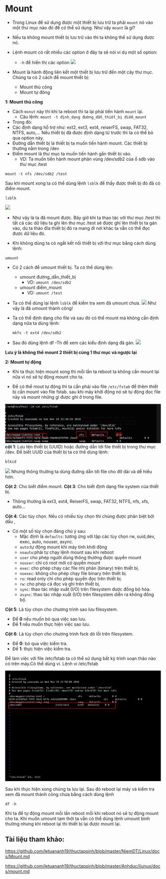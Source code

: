 # Mount
- Trong Linux để sử dụng được một thiết bị lưu trữ ta phải ``mount`` nó vào một thư mục nào đó để có thể sử dụng. Như vậy ``mount`` là gì?
- Nếu ta không mount thiết bị lưu trữ vào thì ta không thể sử dụng được nó.
- Lệnh mount có rất nhiều các option ở đây ta sẽ nói ví dụ một số option:
  - ``-h`` để hiển thị các option
  ![](https://scontent.fhan5-7.fna.fbcdn.net/v/t1.15752-9/65631742_354535545210928_8233336097501872128_n.png?_nc_cat=103&_nc_oc=AQm0-EUHM_zmGPk00PJRwxZkqYAHhcPtar8CgTrSmhy0DBoYh8N-6asuaqOX5KilsDQ&_nc_ht=scontent.fhan5-7.fna&oh=d1816e330509d89ae5d30d9e369e3221&oe=5DC2EA47)

- Mount là hành động liên kết một thiết bị lưu trữ đến một cây thư mục. Chúng ta có 2 cách để mount thiết bị:

  - Mount thủ công
  - Mount tự đông
  
**1: Mount thủ công**
- Cách ``monut`` này thì khi ta reboot thì ta lại phải tiến hành ``mount`` lại. 
  - Câu lệnh: ``mount -t định_dạng đường_dẫn_thiết_bị điểm_mount``
- Trong đó:
- Các định dạng hỗ trợ như: ext2, ext3, ext4, reiserFS, swap, FAT32, NTFS, auto,... Nếu thiết bị đã được định dạng từ trước thì ta có thể bỏ qua option này.
- Đường dẫn thiết bị là thiết bị ta muốn tiến hành mount. Các thiết bị thường nằm trong /dev
- Điểm mount là thư mục ta muốn tiến hành gắn thiết bị vào.
  - VD: Ta muốn tiến hành mount phân vùng /dev/sdb2 của ổ sdb vào thư mục /test
```  
mount -t nfs /dev/sdb2 /test
``` 
Sau khi mount xong ta có thể dùng lệnh ``lsblk`` để thấy được thiết bị đó đã có điểm mount.
```
lsblk
```
![](https://scontent.fhan5-6.fna.fbcdn.net/v/t1.15752-9/65054393_699349527192687_2971132932262985728_n.png?_nc_cat=105&_nc_oc=AQke3wkyQjjU2xcD8zYad3qzypkYWYYxYYRpjjdS9DFWKHmAX6qApRWPsJdCv-Rd3q0&_nc_ht=scontent.fhan5-6.fna&oh=8c3119712e246f029324c21e9cded373&oe=5DBBE78B)

- Như vậy là ta đã mount được. Bây giờ khi ta thao tác với thư mục /test thì tất cả các dữ liệu ta ghi lên thư mục /test sẽ được ghi lên thiết bị ta gán vào, dù ta tháo đĩa thiết bị đó ra mang đi nơi khác ta vẫn có thể đọc được dữ liệu đó.

- Khi không dùng ta có ngắt kết nối thiết bị với thư mục bằng cách dùng lệnh:
```
umount 
``` 
- Có 2 cách để umount thiết bị. Ta có thể dùng lện:
  -  umount đường_dẫn_thiết_bị
     - VD: ``umount /dev/sdb2``
  -  umount điểm_mount
     - VD: ``umount /test``
- Ta có thể dùng lại lệnh ``lsblk`` để kiểm tra xem đã umount chưa.
![](https://scontent.fhan5-5.fna.fbcdn.net/v/t1.15752-9/65467843_2261697300827610_8701832788006928384_n.png?_nc_cat=101&_nc_oc=AQk3EmPstxF7vYCa9sOEscwXKs7LUHIMDv998l-dKGjPAT6LEAUYJGjiGic0d3h1EgA&_nc_ht=scontent.fhan5-5.fna&oh=7bed3355691f1354b2cbb6594d82e5e7&oe=5DBAE786)
Như vậy là đã umount thành công!

- Ta có thể định dạng cho file và sau đó có thể mount mà không cần định dạng nữa ta dùng lệnh:
     ```
     mkfs -t ext4 /dev/sdb2
     ```
 - Sau đó dùng lệnh df -Th để xem các kiểu định dạng đã gán.
  ![](https://scontent.fhan5-2.fna.fbcdn.net/v/t1.15752-9/65439363_634899966921459_8010511811205922816_n.png?_nc_cat=110&_nc_oc=AQn9ygAlLQKx3wEOtjg0dALQ89Wrj1Yx0A7x-m4uIcXv6Md0SV9SwjIB0rBCf2KA1d0&_nc_ht=scontent.fhan5-2.fna&oh=b8a79b6b220f90fe9ca184a9b4b9f11b&oe=5DC14987)

**Lưu ý là không thể mount 2 thiết bị cùng 1 thư mục và ngược lại**

**2: Mount tự động**
- Khi ta thực hiện mount xong thì mỗi lần ta reboot ta không cần mount lại nữa vì nó sẽ tự động mount cho ta.

- Để có thể mout tự động thì ta cần phải vào file ``/etc/fstab`` để thêm thiết bị cần mount vào file fstab. sau khi máy khởi động nó sẽ tự động đọc file này và mount những gì được ghi ở trong file.

![](https://github.com/niemdinhtrong/NIEMDT/raw/master/linux/images/mo3.png)
**cột 1**: Lưu tên thiết bị (UUID) hoặc đường dẫn tới file thiết bị trong thư mục /dev. Để biết UUID của thiết bị ta có thể dùng lệnh:
```
blkid
```
![](https://scontent.fhan5-5.fna.fbcdn.net/v/t1.15752-9/65093189_315602896010645_5503392830476779520_n.png?_nc_cat=108&_nc_oc=AQl90uDymRADR2wWcnZ_zaa7GgxMviUkIJCFjbSaGEIEJokj9OvZWZS4QIm1XFKfGQM&_nc_ht=scontent.fhan5-5.fna&oh=6388214709cd1672eca5d78771efa8d3&oe=5DB94BF2)
Nhưng thông thường ta dùng đường dẫn tới file cho đỡ dài và dễ hiểu hơn.

**Cột 2**: Cho biết điểm mount.
**Cột 3**: Cho biết định dạng file system của thiết bị.
- Thông thường là ext3, ext4, ReiserFS, swap, FAT32, NTFS, nfs, xfs, auto...

**Cột 4**:  Các tùy chọn. Nếu có nhiều tùy chọn thì chúng được phân biệt bởi dấu ,
- Có một số tùy chọn đáng chú ý sau:
  - Mặc định là ``defaults``: tương ứng với tập các tùy chọn rw, suid,dev, exec, auto, nouser, async. 
  - ``auto``:tự động mount khi máy tính khởi động
  - ``noauto``:phải tự chạy lệnh mount sau khi reboot
  - ``user`` cho phép người dùng thông thường được quyền mount
  - ``nouser``: chỉ có root mới có quyền mount
  - ``exec``: cho phép chạy các file nhị phân (binary) trên thiết bị.
  - ``noexec``: không cho phép chạy file binary trên thiết bị.
  - ``ro``: read only chỉ cho phép quyền đọc trên thiết bị.
  - ``rw``: cho phép cả đọc và ghi trên thiết bị.
  - ``sync``: thao tác nhập xuất (I/O) trên filesystem được đồng bộ hóa.
  - ``async``: thao tác nhập xuất (I/O) trên filesystem diễn ra không đồng bộ.
  
**Cột 5**: Là tùy chọn cho chương trình sao lưu filesystem. 
- Để **0** nếu muốn bỏ qua việc sao lưu.
- Để **1** nếu muốn thực hiện việc sao lưu. 

**Cột 6**: Là tùy chọn cho chương trình fsck dò lỗi trên filesystem. 
- Để **0**: bỏ qua việc kiểm tra. 
- Để **1**: thực hiện việc kiểm tra.

Để làm việc với file /etc/fstab ta có thể sử dụng bất kỳ trình soạn thảo nào có trên máy.Có thể dùng vi. Lệnh vi /etc/fstab

![](https://github.com/niemdinhtrong/NIEMDT/raw/master/linux/images/mo5.png)

Sau khi thực hiện xong chúng ta lưu lại. Sau đó reboot lại máy và kiểm tra xem đã mount thành công chưa bằng cách dùng lệnh
```
df -h
```
Khi ta để tự động mount mỗi lần reboot mỗi khi reboot nó sẽ tự động mount cho ta. Khi muốn umount tạm thời ta vẫn có thể dùng lệnh umount bình thường nhưng khi reboot lại thì thiết bị lại được mount lại.

## Tài liệu tham khảo:
https://github.com/letuananh19/thuctapsinh/blob/master/NiemDT/Linux/docs/Mount.md

https://github.com/letuananh19/thuctapsinh/blob/master/Anhduc/liunux/docs/mount.md
